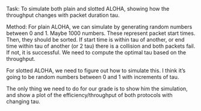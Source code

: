 Task:
To simulate both plain and slotted ALOHA, showing how the throughput changes with packet duration tau.

Method:
For plain ALOHA, we can simulate by generating random numbers between 0 and 1. Maybe 1000 numbers. These represent packet start times. Then, they should be sorted. If start time is within tau of another, or end time within tau of another (or 2 tau) there is a collision and both packets fail. If not, it is successful. We need to compute the optimal tau based on the throughput.

For slotted ALOHA, we need to figure out how to simulate this. I think it’s going to be random numbers between 0 and 1 with increments of tau. 

The only thing we need to do for our grade is to show him the simulation, and show a plot of the efficiency/throughput of both protocols with changing tau.